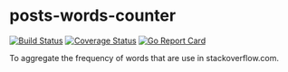 posts-words-counter
================================

[![Build Status](https://circleci.com/gh/fitzr/posts-words-counter.svg?style=shield)](https://circleci.com/gh/fitzr/posts-words-counter) [![Coverage Status](https://coveralls.io/repos/github/fitzr/posts-words-counter/badge.svg?branch=master)](https://coveralls.io/github/fitzr/posts-words-counter?branch=master) [![Go Report Card](https://goreportcard.com/badge/github.com/fitzr/posts-words-counter)](https://goreportcard.com/report/github.com/fitzr/posts-words-counter)

To aggregate the frequency of words that are use in stackoverflow.com.
